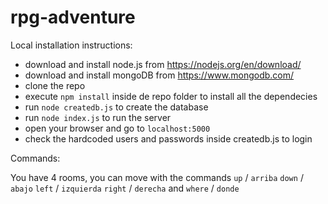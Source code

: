 # rpg-adventure

Local installation instructions:

- download and install node.js from https://nodejs.org/en/download/
- download and install mongoDB from https://www.mongodb.com/
- clone the repo
- execute `npm install` inside de repo folder to install all the dependecies
- run `node createdb.js` to create the database
- run `node index.js` to run the server
- open your browser and go to `localhost:5000`
- check the hardcoded users and passwords inside createdb.js to login


Commands:

You have 4 rooms, you can move with the commands `up` / `arriba` `down` / `abajo` `left` / `izquierda` `right` / `derecha` and `where` / `donde`

